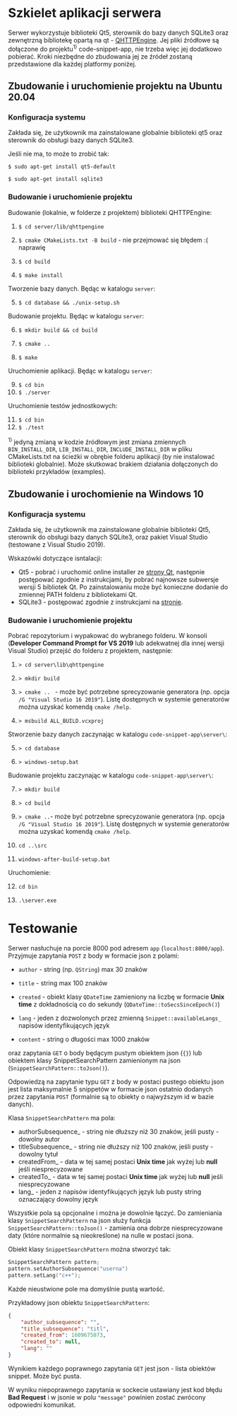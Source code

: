 # Szkielet aplikacji serwera


Serwer wykorzystuje biblioteki Qt5, sterownik do bazy danych SQLite3 oraz zewnętrzną bibliotekę opartą na qt - [QHTTPEngine](https://github.com/nitroshare/qhttpengine). Jej pliki źródłowe są dołączone do projektu<sup>1)</sup> code-snippet-app, nie trzeba więc jej dodatkowo pobierać. Kroki niezbędne do zbudowania jej ze źródeł zostaną przedstawione dla każdej platformy poniżej.


## Zbudowanie i uruchomienie projektu na Ubuntu 20.04

### Konfiguracja systemu

Zakłada się, że użytkownik ma zainstalowane globalnie biblioteki qt5 oraz sterownik do obsługi bazy danych SQLite3. 

Jeśli nie ma, to może to zrobić tak: 


`$ sudo apt-get install qt5-default`


`$ sudo apt-get install sqlite3`
  
### Budowanie i uruchomienie projektu

Budowanie (lokalnie, w folderze z projektem) biblioteki QHTTPEngine:

  

1. `$ cd server/lib/qhttpengine`

2. `$ cmake CMakeLists.txt -B build` - nie przejmować się błędem :( naprawię

3. `$ cd build`

4. `$ make install`

Tworzenie bazy danych. Będąc w katalogu `server`:

5. `$ cd database && ./unix-setup.sh`
  
Budowanie projektu. Będąc w katalogu `server`:


6. `$ mkdir build && cd build`

7. `$ cmake ..`

8. `$ make`

  

Uruchomienie aplikacji. Będąc w katalogu `server`:


9. `$ cd bin`
10. `$ ./server`

Uruchomienie testów jednostkowych:

11. `$ cd bin`
12. `$ ./test`

<sup>1)</sup> jedyną zmianą w kodzie źródłowym jest zmiana zmiennych `BIN_INSTALL_DIR`, `LIB_INSTALL_DIR`, `INCLUDE_INSTALL_DIR` w pliku CMakeLists.txt na ścieżki w obrębie folderu aplikacji (by nie instalować biblioteki globalnie). Może skutkować brakiem działania dołączonych do biblioteki przykładów (examples).

## Zbudowanie i urochomienie na Windows 10

### Konfiguracja systemu

Zakłada się, że użytkownik ma zainstalowane globalnie biblioteki Qt5, sterownik do obsługi bazy danych SQLite3, oraz pakiet Visual Studio (testowane z Visual Studio 2019). 


Wskazówki dotyczące isntalacji:
* Qt5 - pobrać i uruchomić online installer ze [strony Qt](https://www.qt.io/download-open-source), następnie postępować zgodnie z instrukcjami, by pobrać najnowsze subwersje wersji 5 bibliotek Qt. Po zainstalowaniu może być konieczne dodanie do zmiennej PATH folderu z bibliotekami Qt.
* SQLite3 - postępować zgodnie z instrukcjami na [stronie](https://www.tutorialspoint.com/sqlite/sqlite_installation.htm).

### Budowanie i uruchomienie projektu

Pobrać repozytorium i wypakować do wybranego folderu. W konsoli (**Developer Command Prompt for VS 2019** lub adekwatnej dla innej wersji Visual Studio) przejść do folderu z projektem, następnie:

1. `> cd server\lib\qhttpengine`

2. `> mkdir build`

3. `> cmake .. `  - może być potrzebne sprecyzowanie generatora (np. opcja `/G "Visual Studio 16 2019"`). Listę dostępnych w systemie generatorów można uzyskać komendą `cmake /help`.

4. `> msbuild ALL_BUILD.vcxproj`

Stworzenie bazy danych zaczynając w katalogu `code-snippet-app\server\`:

5. `> cd database`

6. `> windows-setup.bat` 

Budowanie projektu zaczynając w katalogu `code-snippet-app\server\`:

7. `> mkdir build`

8. `> cd build`

9. `> cmake ..`- może być potrzebne sprecyzowanie generatora (np. opcja `/G "Visual Studio 16 2019"`). Listę dostępnych w systemie generatorów można uzyskać komendą `cmake /help`.

10. `cd ..\src`

11. `windows-after-build-setup.bat`

Uruchomienie:

12. `cd bin`

13. `.\server.exe`

# Testowanie

Serwer nasłuchuje na porcie 8000 pod adresem `app` (`localhost:8000/app`). Przyjmuje zapytania `POST` z body w formacie json z polami:

  

* `author` - string (np. `QString`) max 30 znaków

* `title` - string max 100 znaków

* `created` - obiekt klasy `QDateTime` zamieniony na liczbę w formacie **Unix time** z dokładnością co do sekundy (`QDateTime::toSecsSinceEpoch()`)

* `lang` - jeden z dozwolonych przez zmienną `Snippet::availableLangs_` napisów identyfikujących język

* `content` - string o długości max 1000 znaków

  

oraz zapytania `GET` o body będącym pustym obiektem json (`{}`) lub obiektem klasy SnippetSearchPattern zamienionym na json (`SnippetSearchPattern::toJson()`). 

Odpowiedzą na zapytanie typu `GET` z body w postaci pustego obiektu json jest lista maksymalnie 5 snippetów w formacie json ostatnio dodanych przez zapytania `POST` (formalnie są to obiekty o najwyższym id w bazie danych). 

Klasa `SnippetSearchPattern` ma pola:
* authorSubsequence_ - string nie dłuższy niż 30 znaków, jeśli pusty - dowolny autor
* titleSubsequence_ - string nie dłuższy niż 100 znaków, jeśli pusty - dowolny tytuł
* createdFrom_ - data w tej samej postaci **Unix time** jak wyżej lub **null** jeśli niesprecyzowane
* createdTo_ - data w tej samej postaci **Unix time** jak wyżej lub **null** jeśli niesprecyzowane
* lang_ - jeden z napisów identyfikujących język lub pusty string oznaczający dowolny język

Wszystkie pola są opcjonalne i można je dowolnie łączyć. Do zamieniania klasy `SnippetSearchPattern` na json służy funkcja `SnippetSearchPattern::toJson()` - zamienia ona dobrze niesprecyzowane daty (które normalnie są nieokreślone) na nulle w postaci jsona. 

Obiekt klasy `SnippetSearchPattern` można stworzyć tak:

```c++
SnippetSearchPattern pattern;
pattern.setAuthorSubsequence("userna")
pattern.setLang("c++");
```
Każde nieustwione pole ma domyślnie pustą wartość.

Przykładowy json obiektu `SnippetSearchPattern`:

```json
{
    "author_subsequence": "",
    "title_subsequence": "titl",
    "created_from": 1609675073,
    "created_to": null,
    "lang": ""
}
```

Wynikiem każdego poprawnego zapytania `GET` jest json - lista obiektów snippet. Może być pusta.

W wyniku niepoprawnego zapytania w sockecie ustawiany jest kod błędu **Bad Request** i w jsonie w polu `"message"` powinien zostać zwrócony odpowiedni komunikat.

